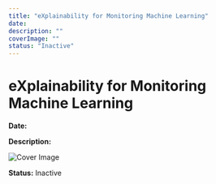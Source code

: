 ```yaml
---
title: "eXplainability for Monitoring Machine Learning"
date: 
description: ""
coverImage: ""
status: "Inactive"
---
```


# eXplainability for Monitoring Machine Learning

**Date:** 

**Description:** 

![Cover Image]()

**Status:** Inactive
